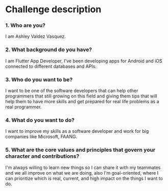 

# Challenge description

### 1. Who are you?

I am Ashley Valdez Vasquez.
### 2. What background do you have?
I am Flutter App Developer, I've been developing apps for Android and iOS connected to different databases and APIs.

### 3. Who do you want to be?
I want to be one of the software developers that can help other programmers that still growing on this field and giving them tips that will help them to have more skills and get prepared for real life problems as a real programmer.

### 4. What do you want to do?
I want to improve my skills as a software developer and work for big companies like Microsoft, FAANG.

### 5. What are the core values and principles that govern your character and contributions?
I'm always willing to learn new things so I can share it with my teammates and we all improve on what we are doing, also I'm goal-oriented, where I can prioritize which is real, current, and high impact on the things I want to do.
